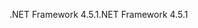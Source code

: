 <span data-ttu-id="cf51c-101">.NET Framework 4.5.1</span><span class="sxs-lookup"><span data-stu-id="cf51c-101">.NET Framework 4.5.1</span></span>